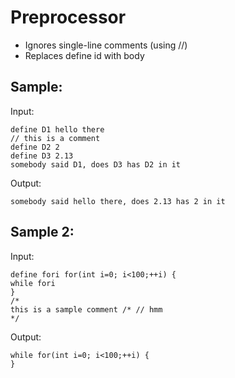 # Preprocessor
- Ignores single-line comments (using //)
- Replaces define id with body

## Sample:
Input:
```
define D1 hello there
// this is a comment
define D2 2
define D3 2.13
somebody said D1, does D3 has D2 in it
```
Output:
```
somebody said hello there, does 2.13 has 2 in it
```

## Sample 2:
Input:
```
define fori for(int i=0; i<100;++i) {
while fori
}
/* 
this is a sample comment /* // hmm
*/
```
Output:
```
while for(int i=0; i<100;++i) {
}
```